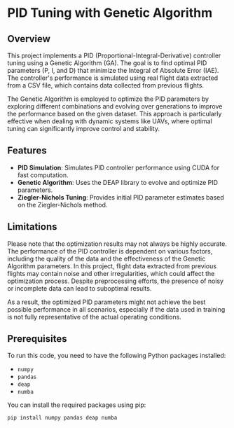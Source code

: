 # PID Tuning with Genetic Algorithm

## Overview

This project implements a PID (Proportional-Integral-Derivative) controller tuning using a Genetic Algorithm (GA). The goal is to find optimal PID parameters (P, I, and D) that minimize the Integral of Absolute Error (IAE). The controller's performance is simulated using real flight data extracted from a CSV file, which contains data collected from previous flights.

The Genetic Algorithm is employed to optimize the PID parameters by exploring different combinations and evolving over generations to improve the performance based on the given dataset. This approach is particularly effective when dealing with dynamic systems like UAVs, where optimal tuning can significantly improve control and stability.

## Features

- **PID Simulation**: Simulates PID controller performance using CUDA for fast computation.
- **Genetic Algorithm**: Uses the DEAP library to evolve and optimize PID parameters.
- **Ziegler-Nichols Tuning**: Provides initial PID parameter estimates based on the Ziegler-Nichols method.

## Limitations

Please note that the optimization results may not always be highly accurate. The performance of the PID controller is dependent on various factors, including the quality of the data and the effectiveness of the Genetic Algorithm parameters. In this project, flight data extracted from previous flights may contain noise and other irregularities, which could affect the optimization process. Despite preprocessing efforts, the presence of noisy or incomplete data can lead to suboptimal results.

As a result, the optimized PID parameters might not achieve the best possible performance in all scenarios, especially if the data used in training is not fully representative of the actual operating conditions.

## Prerequisites

To run this code, you need to have the following Python packages installed:

- `numpy`
- `pandas`
- `deap`
- `numba`

You can install the required packages using pip:

```bash
pip install numpy pandas deap numba
